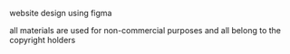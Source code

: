 website design using figma

all materials are used for non-commercial purposes and all belong to the copyright holders
